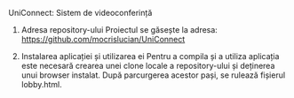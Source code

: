 UniConnect: Sistem de videoconferință

1) Adresa repository-ului
Proiectul se găsește la adresa: https://github.com/mocrislucian/UniConnect

2) Instalarea aplicației și utilizarea ei
Pentru a compila și a utiliza aplicația este necesară crearea unei clone locale a repository-ului și deținerea unui browser instalat.
După parcurgerea acestor pași, se rulează fișierul lobby.html.

